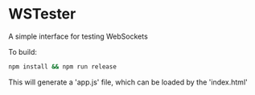 # WSTester
A simple interface for testing WebSockets

To build:

```bash
npm install && npm run release
``` 

This will generate a 'app.js' file, which can be loaded by the 'index.html'
